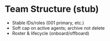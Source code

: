 # Team Structure (stub)
- Stable IDs/roles (001 primary, etc.)
- Soft cap on active agents; archive not delete
- Roster & lifecycle (onboard/offboard)
